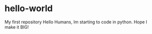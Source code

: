 # hello-world
My first repository 
Hello Humans,
Im starting to code in python. 
Hope I make it BIG! 
